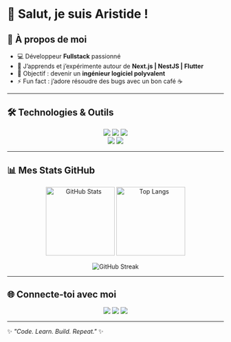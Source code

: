 # 👋 Salut, je suis Aristide !  

## 🚀 À propos de moi  
- 💻 Développeur **Fullstack** passionné  
- 🌱 J’apprends et j’expérimente autour de **Next.js | NestJS | Flutter**  
- 🎯 Objectif : devenir un **ingénieur logiciel polyvalent**  
- ⚡ Fun fact : j’adore résoudre des bugs avec un bon café ☕  

---

## 🛠️ Technologies & Outils  

<p align="center">
  <!-- Langages -->
  <img src="https://skillicons.dev/icons?i=js,ts,html,css" />
  <img src="https://skillicons.dev/icons?i=react,nextjs,nestjs" />
  <img src="https://skillicons.dev/icons?i=dart,flutter" />
  <br/>
  <!-- Outils -->
  <img src="https://skillicons.dev/icons?i=vscode,git,github,postman" />
  <img src="https://skillicons.dev/icons?i=docker,figma,linux" />
</p>

---

## 📊 Mes Stats GitHub  

<p align="center">
  <img src="https://github-readme-stats.vercel.app/api?username=DongoKouameAristide&show_icons=true&theme=radical" alt="GitHub Stats" height="160"/>
  <img src="https://github-readme-stats.vercel.app/api/top-langs/?username=DongoKouameAristide&layout=compact&theme=radical" alt="Top Langs" height="160"/>
</p>

<p align="center">
  <img src="https://streak-stats.demolab.com?user=DongoKouameAristide&theme=radical" alt="GitHub Streak"/>
</p>

---

## 🌐 Connecte-toi avec moi  
<p align="center">
  <a href="https://linkedin.com/in/ton-profil" target="_blank"><img src="https://skillicons.dev/icons?i=linkedin" /></a>
  <a href="https://twitter.com/ton-profil" target="_blank"><img src="https://skillicons.dev/icons?i=twitter" /></a>
  <a href="mailto:ton.email@gmail.com"><img src="https://skillicons.dev/icons?i=gmail" /></a>
</p>

---

✨ _"Code. Learn. Build. Repeat."_ ✨

